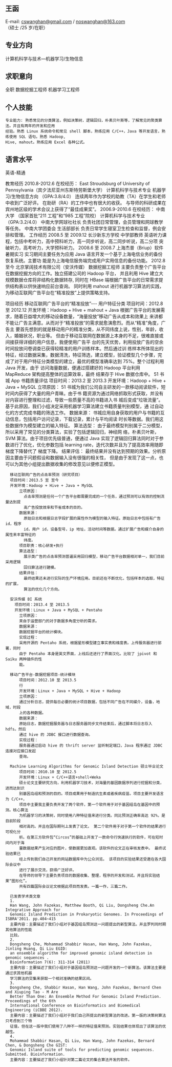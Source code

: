 王函
----
E-mail: cswanghan@gmail.com / noswanghan@163.com
（硕士 /25 岁/在职）

专业方向
--------
计算机科学与技术—机器学习/生物信息

求职意向
--------
全职 数据挖掘工程师 机器学习工程师

个人技能
--------
    专业能力: 熟悉常见的分类算法，例如决策树，逻辑回归，朴素贝叶斯等，了解常见的聚类算法。并且有两年的开发和应用
    经验。熟悉 Linux 系统命令和常见 shell 脚本，熟练应用 C/C++，Java 等开发语言，熟练使用 SQL 语句。熟悉 Hadoop,
    Hive, mahout。熟练应用 Excel 各种公式。

语言水平
-------
英语-精通

教育经历
    2010.8-2012.6
    在校经历：
        East Stroudsburg of University of Pennsylvania（宾夕法尼亚州东斯特劳斯堡大学）
        计算机科学与技术专业
        机器学习/生物信息方向 （GPA:3.8/4.0）
            连续两年作为学校的助教（TA）在学生和老师中收到广泛好评。
            在助研（RA）的工作中也有很大的收获。
            与导师的科研成果在宾州地区级的学术会议上获得了“最佳成果奖”。
    2006.9-2010.6
    在校经历：
        中南大学 （国家首批“211 工程”和“985 工程”院校）
        计算机科学与技术专业（GPA:3.2/4.0）
        中南大学网球社社长
        负责社团日常管理，会员管理和网球教学等任务。
        中南大学团委会 生活部部长
        负责日常学生寝室卫生检查和监督，例会安排和管理。
  工作经历
    2008.5 至 2009.12
      长沙新东方学校 中学部教师
      英语听力课程，包括中考听力，高中预科听力，高一同步听说，高二同步听说，高二分项
      突破听力，高考听力，大学预科听力。
    2008.6 至 2008.7
      上海杰普（Briup）软件 暑期实习
      实习期间主要任务为应用 Java 语言开发一个基于上海电信业务的备份恢复系统。主要功
      能是为上海电信服务端完成用户实用信息的备份功能。
    2012.8 至今
      北京掌阔技术有限公司（安沃传媒） 数据挖掘工程师
        主要负责整个广告平台在数据挖掘方向的工作。独立搭建公司的 Hadoop 平台，
        并且利用 Hive 建立大规模数据仓库将非结构化数据转存,
        同时在 HBase 端根据广告平台的日常需求提供结构表以供快速响应前台查询。
        同时利用 mahout 进行机器学习算法的实践，为移动互联网广告平台在“精准投放”上提供策略支持。
  
  项目经历
      移动互联网广告平台的“精准投放”--- 用户特征分类
      项目时间：2012.8 至 2012.12
      开发环境：Hadoop + Hive + mahout + Java
          根据广告平台的发展需求，随着日益增大的移动设备数量，“海量投放”移动广告从成本和效果上
          来讲都不能让广告主满意。从而对于“精准投放”的需求就愈演愈烈。而从“精准”角度，广告主
          要首先想到的就是移动用户的精准分类，从不同纬度上说，性别，年龄，收入，婚姻状况，职业等。
          但由于移动互联网在数据源上本身的不足，很难直接或间接获得详细的用户信息，我便使用广告平
          台的先天优势，利用投放广告的空余时间投放问卷调查已获得较精准的用户训练样本。然后通过训
          练样本所体现出的特征，经过数据采集，数据清洗，特征筛选，建立模型，验证模型几个步骤，完
          成了对于用户特征分类模型的建立，最优的模型准确率达到 75%。整个过程利用 Java 开发，由于
          访问海量数据，便通过搭建好的 Hadoop 平台利用 MapReduce 架构提高整体的运算效率，最终
          结果存于 Hive 数据仓库中。
      51 书城 App 书籍质量评估
      项目时间：2013.2 至 2013.3
      开发环境：Hadoop + Hive + Java + MySQL
          立项原因：
          51 书城为我们公司自主研发的一款移动阅读软件，短时间内获得了大量的用户青睐。由于书
          籍资源为通过网络抓取形式获取，并没有对内容进行整理和过滤，导致一些质量不高的书籍进入书
          城后变成“垃圾流量”。基于此原因，我们小组决定采用机器学习算法建立书籍质量判别模型，通
          过自动化的方式完成书籍的筛选工作。
          数据来源：
          书城应用自身获取的用户与书籍的互动信息，包括用户访问记录，下载记录，累计与平均阅读
          时长等数据。我们用这些数据作为模型建立的输入特征。
          算法选型：
          由于最终模型判别属于二分模型，所以采用了常见的分类算法，实验了包括逻辑回归，神经网
          络，朴素贝叶斯，SVM 算法。由于项目优先级普通，便通过 Java 实现了逻辑回归算法同时对于参
          数进行了优化，优化参数包括 learning rate，迭代次数并且为了提高效率用随即梯度下降替代了
          梯度下降。
          结果评估：
          最终结果并没有达到预期的效果。分析原因主要由于问题假设和数据输入没有很强的相关性，
          但是由于发现了这一点，也可以为其他小组提出数据收集的修改意见以便修正模型。

      移动互联网广告的点击率预测（研究项目）
      项目时间：2013.5 至 至今
      开发环境：Hadoop + Hive + Java + MySQL
          立项原因：
            点击率预测是任何一个广告平台都需要完成的一个任务，通过预测可以有效的控制流量达到提
            高广告投放效率和节省成本的目的。
          数据来源：
            原始日志和根据日志字段扩展的属性作为模型的输入特征。原始日志中包括有广告 id，程序
            id，用户 id，设备型号，ip 地址，活动时间等数据。通过扩展广告和媒介自身的属性来丰富特征的
            纬度。
          项目职责：核心研发+执行
          算法选型：
            展示类广告的点击率预测普遍采用回归模型，移动广告平台数据相对单一，我们目前采用逻辑
            回归算法进行建模。
          结果评估：
            最终结果还未进行实际的生产环境应用。目前还在不断优化，包括样本的选取，特征的扩展，
            算法的优化几个方向。

      安沃传媒 BI 系统
        项目时间：2013.4 至 2013.5
        开发环境：Linux + Java + MySQL + Pentaho
          立项原因：
          来自于运营部门的对于数据多角度分析的需求。
          数据来源：
          数据挖掘平台的统计模块。
          实现过程：
          采用开源的 Pentaho 系统，根据星形模型建立事实表和维度表。上传服务器进行部署，同时
          由于 Pentaho 本身是英文界面，上线后还进行了界面汉化。比较了 jpivot 和 Saiku 两种插件的性
          能。

      移动广告平台-数据挖掘项目-统计模块
          项目时间：2012.10 至 2013.5
          行
          开发环境：Linux + Java + MySQL + Hive + Hadoop
          立项原因：
          通过分析日志，提供每日必要的统计项目数据，包括不同广告在不同媒介，设备，地域，时段
          上的各种数据。
          数据来源：
          原始日志，数据挖掘服务器与日志服务器同步文件结束后，通过脚本将日志存入 hdfs。然后
          通过 hive 的 JDBC 接口进行数据查询。
          实现过程：
          服务器通过启动 hive 的 thrift server 监听制定端口，Java 程序通过 JDBC 连接对应接口发起
          查询。

      Machine Learning Algorithms for Genomic Island Detection 硕士毕业论文
          项目时间：2010.10 至 2012.5
          开发环境：Linux + C/C++语言+shell+Weka
          硕士论文主要研究方向，利用机器学习技术，对海量的基因数据序列进行挖掘和分类，进而达到识
          别基因岛组和预测的目的。项目成果用于制造抗生素或者疾病疫苗。项目主要开发语言为 C/C++，
          项目中主要我主要负责开发了两个软件，第一个软件用于对于基因组岛在基因中的预测。核心算法
          为机器学习的决策树，同时使用八种特征值来进行分类。同比预测正确率高达 92%，是目前阶段
          相对高的。并且在国际期刊上发表了论文。 第二个软件用于对于第一个软件的结果进行可视化分
          析。在第三方软件包“Circos”的基础上开发了一款命令行快速执行的软件，可在短时间内对于海
          量数据结果产生对应的图片，使数据更加直观。该软件的论文正在审核发表中。 最终试验结果已
          经上传到我们自己开发的网站数据库中为公众浏览。 该项目的实验结果还受邀在各大国际会议中
          进行了展示交流，获得广泛好评。
          在导师的领导下主要负责项目的数据收集、整理，程序的开发和测试。并且将实验结果“图形化”。
          共有四篇国际会议论文根据此项目而发表。一篇一作，三篇二作。

      已发表学术类文章
      1.
      Han Wang, John Fazekas, Matthew Booth, Qi Liu, Dongsheng Che.An Integrative Approach for
      Genomic Island Prediction in Prokaryotic Genomes. In Proceedings of ISBRA'2011. pp.404~415
      主要内容：主要描述了我们小组对于基因组岛预测这一问题提出的新型算法。并且罗列同时期其他算法的性能
      比较。
      2.
      Dongsheng Che, Mohammad Shabbir Hasan, Han Wang, John Fazekas, Jinling Huang, Qi Liu EGID:
      an ensemble algorithm for improved genomic island detection in genomic sequences .
      Bioinformation 7(6): 311-314 (2011)
      主要内容：主要描述了我们小组对于基因组岛预测这一问题开发的一个新算法。该算法主要是通过求其他机器
      学习算法的交集来获取一个相对准确的结果区间。
      3.
      Dongsheng Che, Shabbir Hasan, Han Wang, John Fazekas, Bernard Chen and Xiuping Tao - M Are
      Better Than One: An Ensemble Method For Genomic Island Prediction. Proceedings of the 6th
      International Conference on Bioinformatics and Biomedical Engineering (iCBBE 2012).
      主要内容：主要描述了我们小组对于我们自己所提出的新型算法的改进。第一版的决策树算法只考虑到三个特
      征值，但在这一版中我们使用了八种不一样的特征值来预测。实验结果也体现出了该算法的优越性。
      4.
      Mohammad Shabbir Hasan, Qi Liu, Han Wang, John Fazekas, Bernard Chen, & Dongsheng Che GIST:
      Genomic Island suite of tools for predicting genomic sequences. Submitted. Bioinformation.
      主要内容：主要描述了我们小组针对第二篇论文的集合算法开发的软件。
